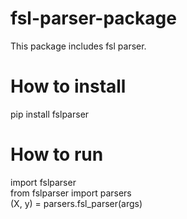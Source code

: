 # fsl-parser-package

This package includes fsl parser. 
# How to install
pip install fslparser
# How to run
import fslparser \
from fslparser import parsers \
(X, y) = parsers.fsl_parser(args) 
